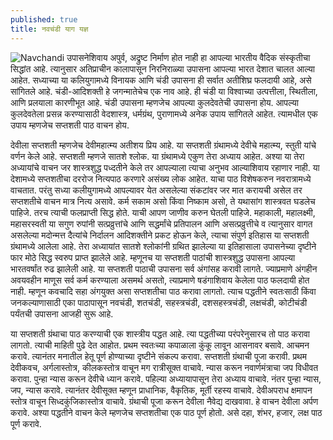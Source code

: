 ```yaml
---
published: true
title: नवचंडी याग यज्ञ
---
```



![Navchandi]({{site.baseurl}}/images/navchandi1.jpeg)
उपासनेशिवाय अपुर्व, अद्रुष्ट निर्माण होत नाही हा आपल्या भारतीय वैदिक संस्कृतीचा सिद्धांत आहे. त्यानुसार अतिप्राचीन कालापासून निरनिराळ्या उपासना आपल्या भारत देशात चालत आल्या आहेत. सध्याच्या या कलियुगामध्ये विनायक आणि चंडी उपासना ही सर्वात अतीशिघ्र फलदायी आहे, असे सांगितले आहे. चंडी-आदिशक्ती हे जगन्मातेचेच एक नाव आहे. ही चंडी या विश्वाच्या उत्पत्तीला, स्थितीला, आणि प्रलयाला कारणीभूत आहे. चंडी उपासना म्हणजेच आपल्या कुलदेवतेची उपासना होय. आपल्या कुलदेवतेला प्रसन्न करण्यासाठी वेदशास्त्र, धर्मग्रंथ, पुराणामध्ये अनेक उपाय सांगितले आहेत. त्यामधील एक उपाय म्हणजेच सप्तशती पाठ वाचन होय.  

देवीला सप्तशती म्हणजेच देवीमहात्म्य अतीशय प्रिय आहे. या सप्तशती ग्रंथामध्ये देवीचे महात्म्य, स्तुती यांचे वर्णन केले आहे. सप्तशती म्हणजे सातशे श्लोक. या ग्रंथामध्ये एकुण तेरा अध्याय आहेत. अश्या या तेरा अध्यायांचे वाचन जर शास्त्रशुद्ध पध्दतीने केले तर आपल्याला त्याचा अनुभव आल्याशिवाय रहाणार नाही. या देशामध्ये सप्तशतीचा दररोज नित्यपाठ करणारे असंख्य लोक आहेत. याचा पाठ विशेषकरुन नवरात्रामध्ये वाचतात. परंतु सध्या कलीयुगामध्ये आपल्यावर येत असलेल्या संकटांवर जर मात करायची असेल तर सप्तशतीचे वाचन मात्र नित्य असावे. कर्म सकाम असो किंवा निष्काम असो, ते यथासांग शास्त्रवत घडलेच पाहिजे. तरच त्याची फलप्राप्ती सिद्ध होते. याची आपण जाणीव करुन घेतली पाहिजे.
महाकाली, महालक्ष्मी, महासरस्वती या सगुण रुपांनी सत्प्रव्रुत्तांचे आणि सद्धर्मांचे प्रतिपालन आणि असत्प्रव्रुत्तीचे व त्यानुसार वागत असलेल्या मदोन्मत्त दैत्यांचे निर्दालन आदिशक्तीने प्रकट होऊन केले, त्याचा संपुर्ण इतिहास या सप्तशती ग्रंथामध्ये आलेला आहे. तेरा अध्यायांत सातशे श्लोकांनी ग्रथित झालेल्या या इतिहासाला उपासनेच्या दृष्टीने फार मोठे सिद्ध स्वरुप प्राप्त झालेले आहे. म्हणूनच या सप्तशती पाठांची शास्त्रशुद्ध उपासना आपल्या भारतवर्षांत रुढ झालेली आहे. या सप्तशती पाठाची उपासना सर्व अंगांसह करावी लागते. ज्याप्रमाणे अंगहीन अवयवहीन माणूस सर्व कर्म करण्याला असमर्थ असतो, त्याप्रमाणे षडंगाशिवाय केलेला पाठ फलदायी होत नाही. म्हणून कवचादि सहा अंगयुक्त असा सप्तशतीचा पाठ करावा लागतो. त्याच पद्धतीने स्वतःसाठी किंवा जनकल्याणासाठी एका पाठापासून नवचंडी, शतचंडी, सहस्त्रचंडी, दशसहस्त्रचंडी, लक्षचंडी, कोटीचंडी पर्यंतची उपासना आजही सुरू आहे.  

या सप्तशती ग्रंथाचा पाठ करण्याची एक शास्त्रीय पद्धत आहे. त्या पद्धतीच्या परंपरेनुसारच तो पाठ करावा लागतो. त्याची माहिती पुढे देत आहोत. प्रथम स्वतःच्या कपाळाला कुंकू लावून आसनावर बसावे. आचमन करावे. त्यानंतर मनातील हेतू पूर्ण होण्याच्या दृष्टीने संकल्प करावा. सप्तशती ग्रंथाची पूजा करावी. प्रथम देवीकवच, अर्गलास्तोत्र, कीलकस्तोत्र वाचून मग रात्रीसूक्त वाचावे. न्यास करून नवार्णमंत्राचा जप विधीवत करावा. पुन्हा न्यास करून देवीचे ध्यान करावे. पहिल्या अध्यायापासून तेरा अध्याय वाचावे. नंतर पुन्हा न्यास, जप, न्यास करावे. त्यानंतर देवीसूक्त म्हणून प्राधानिक, वैकृतिक, मूर्ती रहस्य वाचावे. देवीअपराध क्षमापन स्तोत्र वाचून सिध्दकुंजिकास्तोत्र वाचावे. ग्रंथाची पूजा करून देवीला नैवेद्य दाखवावा. हे वाचन देवीला अर्पण करावे. अश्या पद्धतीने वाचन केले म्हणजेच सप्तशतीचा एक पाठ पूर्ण होतो. असे दहा, शंभर, हजार, लक्ष पाठ पूर्ण करावे.
